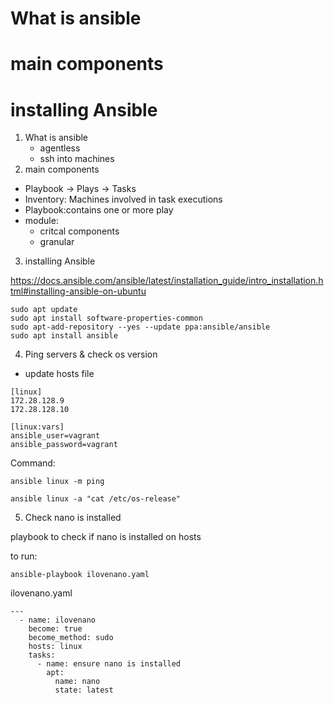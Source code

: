 # What is ansible
# main components
# installing Ansible

1. What is ansible
   * agentless
   * ssh into machines 
2. main components
  * Playbook -> Plays -> Tasks
  * Inventory: Machines involved in task executions
  * Playbook:contains one or more play
  * module: 
    * critcal components
    * granular
  
3. installing Ansible

https://docs.ansible.com/ansible/latest/installation_guide/intro_installation.html#installing-ansible-on-ubuntu
```
sudo apt update
sudo apt install software-properties-common
sudo apt-add-repository --yes --update ppa:ansible/ansible
sudo apt install ansible
```

4. Ping servers & check os version
* update hosts file
```
[linux]
172.28.128.9
172.28.128.10

[linux:vars]
ansible_user=vagrant
ansible_password=vagrant
```

Command:
```
ansible linux -m ping

ansible linux -a "cat /etc/os-release"
```

5. Check nano is installed

playbook to check if nano is installed on hosts

to run: 
```
ansible-playbook ilovenano.yaml
```

ilovenano.yaml
```
---
  - name: ilovenano    
    become: true       
    become_method: sudo
    hosts: linux       
    tasks:
      - name: ensure nano is installed
        apt:
          name: nano
          state: latest
```
